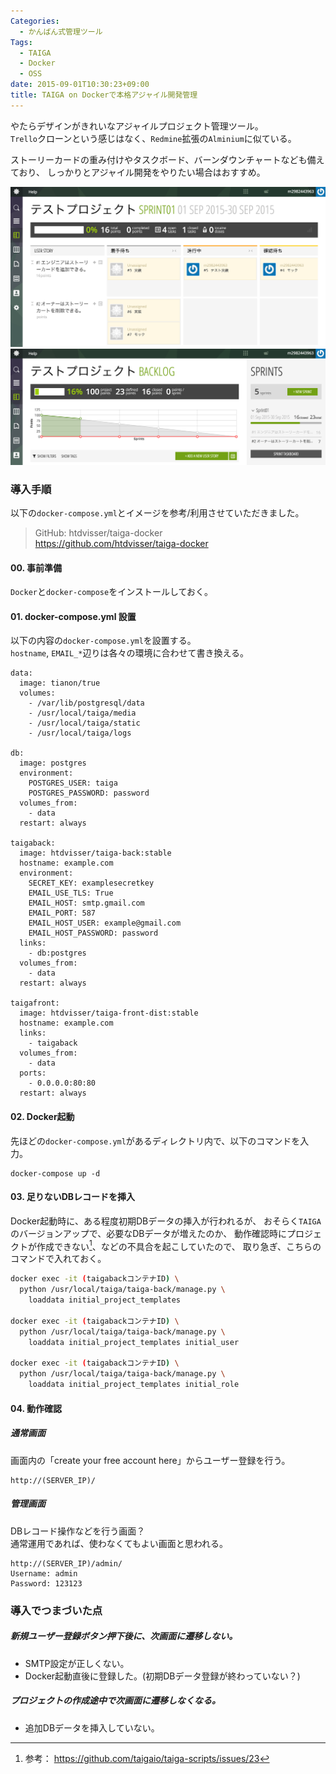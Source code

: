 ```yaml
---
Categories:
  - かんばん式管理ツール
Tags:
  - TAIGA
  - Docker
  - OSS
date: 2015-09-01T10:30:23+09:00
title: TAIGA on Dockerで本格アジャイル開発管理
---
```


やたらデザインがきれいなアジャイルプロジェクト管理ツール。  
`Trello`クローンという感じはなく、`Redmine`拡張の`Alminium`に似ている。

ストーリーカードの重み付けやタスクボード、バーンダウンチャートなども備えており、
しっかりとアジャイル開発をやりたい場合はおすすめ。

![TAIGA ScreenShot](/images/post/2015/09/docker-taiga/taiga01.png)
![TAIGA ScreenShot](/images/post/2015/09/docker-taiga/taiga02.png)


### 導入手順

以下の`docker-compose.yml`とイメージを参考/利用させていただきました。

> GitHub: htdvisser/taiga-docker  
> https://github.com/htdvisser/taiga-docker

#### 00. 事前準備

`Docker`と`docker-compose`をインストールしておく。

#### 01. docker-compose.yml 設置

以下の内容の`docker-compose.yml`を設置する。  
`hostname`, `EMAIL_*`辺りは各々の環境に合わせて書き換える。

```
data:
  image: tianon/true
  volumes:
    - /var/lib/postgresql/data
    - /usr/local/taiga/media
    - /usr/local/taiga/static
    - /usr/local/taiga/logs

db:
  image: postgres
  environment:
    POSTGRES_USER: taiga
    POSTGRES_PASSWORD: password
  volumes_from:
    - data
  restart: always

taigaback:
  image: htdvisser/taiga-back:stable
  hostname: example.com
  environment:
    SECRET_KEY: examplesecretkey
    EMAIL_USE_TLS: True
    EMAIL_HOST: smtp.gmail.com
    EMAIL_PORT: 587
    EMAIL_HOST_USER: example@gmail.com
    EMAIL_HOST_PASSWORD: password
  links:
    - db:postgres
  volumes_from:
    - data
  restart: always

taigafront:
  image: htdvisser/taiga-front-dist:stable
  hostname: example.com
  links:
    - taigaback
  volumes_from:
    - data
  ports:
    - 0.0.0.0:80:80
  restart: always
```

#### 02. Docker起動

先ほどの`docker-compose.yml`があるディレクトリ内で、以下のコマンドを入力。
```
docker-compose up -d
```

#### 03. 足りないDBレコードを挿入

Docker起動時に、ある程度初期DBデータの挿入が行われるが、
おそらく`TAIGA`のバージョンアップで、必要なDBデータが増えたのか、
動作確認時にプロジェクトが作成できない[^1]、などの不具合を起こしていたので、
取り急ぎ、こちらのコマンドで入れておく。

```bash
docker exec -it (taigabackコンテナID) \
  python /usr/local/taiga/taiga-back/manage.py \
    loaddata initial_project_templates

docker exec -it (taigabackコンテナID) \
  python /usr/local/taiga/taiga-back/manage.py \
    loaddata initial_project_templates initial_user

docker exec -it (taigabackコンテナID) \
  python /usr/local/taiga/taiga-back/manage.py \
    loaddata initial_project_templates initial_role
```

#### 04. 動作確認

##### 通常画面
画面内の「create your free account here」からユーザー登録を行う。
```
http://(SERVER_IP)/
```

##### 管理画面
DBレコード操作などを行う画面？  
通常運用であれば、使わなくてもよい画面と思われる。
```
http://(SERVER_IP)/admin/
Username: admin
Password: 123123
```


### 導入でつまづいた点

##### 新規ユーザー登録ボタン押下後に、次画面に遷移しない。
* SMTP設定が正しくない。
* Docker起動直後に登録した。(初期DBデータ登録が終わっていない？)

##### プロジェクトの作成途中で次画面に遷移しなくなる。
* 追加DBデータを挿入していない。


[^1]: 参考： https://github.com/taigaio/taiga-scripts/issues/23
